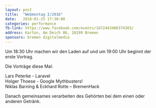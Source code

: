 ```yaml
---
layout: post
title:  "Webmontag I/2016"
date:   2016-01-25 17:30:00
categories: performance
fb-link: https://www.facebook.com/events/1672443486374303/
address: Karton, Am Deich 86, 28199 Bremen
sponsors: bremen digitalmedia
---
```


Um 18:30 Uhr machen wir den Laden auf und um 19:00 Uhr beginnt der erste Vortrag.

Die Vorträge diese Mal:

Lars Peterke - Laravel  
Holger Thoese - Google Mythbusters!  
Niklas Barning & Eckhard Rotte – BremenHack  

Danach gemeinsames verarbeiten des Gehörten bei dem einen oder anderen Getränk.

